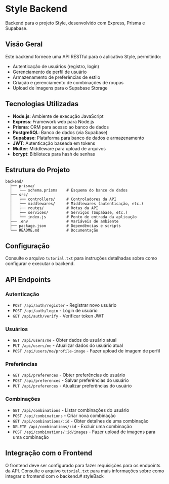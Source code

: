 # Style Backend

Backend para o projeto Style, desenvolvido com Express, Prisma e Supabase.

## Visão Geral

Este backend fornece uma API RESTful para o aplicativo Style, permitindo:

- Autenticação de usuários (registro, login)
- Gerenciamento de perfil de usuário
- Armazenamento de preferências de estilo
- Criação e gerenciamento de combinações de roupas
- Upload de imagens para o Supabase Storage

## Tecnologias Utilizadas

- **Node.js**: Ambiente de execução JavaScript
- **Express**: Framework web para Node.js
- **Prisma**: ORM para acesso ao banco de dados
- **PostgreSQL**: Banco de dados (via Supabase)
- **Supabase**: Plataforma para banco de dados e armazenamento
- **JWT**: Autenticação baseada em tokens
- **Multer**: Middleware para upload de arquivos
- **bcrypt**: Biblioteca para hash de senhas

## Estrutura do Projeto

```
backend/
  ├── prisma/
  │   └── schema.prisma    # Esquema do banco de dados
  ├── src/
  │   ├── controllers/     # Controladores da API
  │   ├── middlewares/     # Middlewares (autenticação, etc.)
  │   ├── routes/          # Rotas da API
  │   ├── services/        # Serviços (Supabase, etc.)
  │   └── index.js         # Ponto de entrada da aplicação
  ├── .env                 # Variáveis de ambiente
  ├── package.json         # Dependências e scripts
  └── README.md            # Documentação
```

## Configuração

Consulte o arquivo `tutorial.txt` para instruções detalhadas sobre como configurar e executar o backend.

## API Endpoints

### Autenticação

- `POST /api/auth/register` - Registrar novo usuário
- `POST /api/auth/login` - Login de usuário
- `GET /api/auth/verify` - Verificar token JWT

### Usuários

- `GET /api/users/me` - Obter dados do usuário atual
- `PUT /api/users/me` - Atualizar dados do usuário atual
- `POST /api/users/me/profile-image` - Fazer upload de imagem de perfil

### Preferências

- `GET /api/preferences` - Obter preferências do usuário
- `POST /api/preferences` - Salvar preferências do usuário
- `PUT /api/preferences` - Atualizar preferências do usuário

### Combinações

- `GET /api/combinations` - Listar combinações do usuário
- `POST /api/combinations` - Criar nova combinação
- `GET /api/combinations/:id` - Obter detalhes de uma combinação
- `DELETE /api/combinations/:id` - Excluir uma combinação
- `POST /api/combinations/:id/images` - Fazer upload de imagens para uma combinação

## Integração com o Frontend

O frontend deve ser configurado para fazer requisições para os endpoints da API. Consulte o arquivo `tutorial.txt` para mais informações sobre como integrar o frontend com o backend.#   s t y l e B a c k  
 